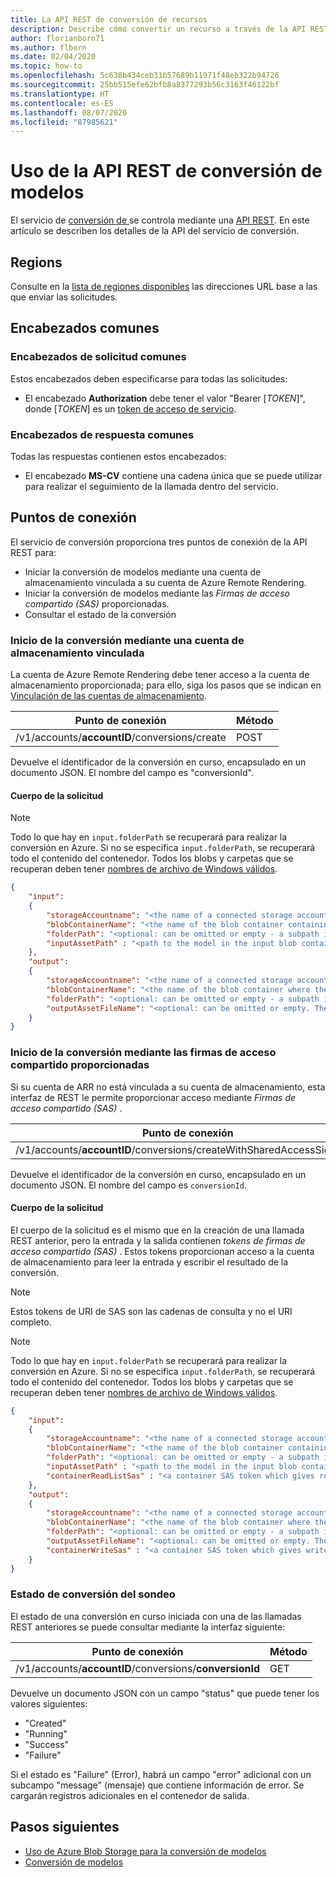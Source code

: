 ```yaml
---
title: La API REST de conversión de recursos
description: Describe cómo convertir un recurso a través de la API REST
author: florianborn71
ms.author: flborn
ms.date: 02/04/2020
ms.topic: how-to
ms.openlocfilehash: 5c638b434ceb31b57689b11971f48eb322b94726
ms.sourcegitcommit: 25bb515efe62bfb8a8377293b56c3163f46122bf
ms.translationtype: HT
ms.contentlocale: es-ES
ms.lasthandoff: 08/07/2020
ms.locfileid: "87985621"
---
```

# <a name="use-the-model-conversion-rest-api"></a>Uso de la API REST de conversión de modelos

El servicio de [conversión de ](model-conversion.md) se controla mediante una [API REST](https://en.wikipedia.org/wiki/Representational_state_transfer). En este artículo se describen los detalles de la API del servicio de conversión.

## <a name="regions"></a>Regions

Consulte en la [lista de regiones disponibles](../../reference/regions.md) las direcciones URL base a las que enviar las solicitudes.

## <a name="common-headers"></a>Encabezados comunes

### <a name="common-request-headers"></a>Encabezados de solicitud comunes

Estos encabezados deben especificarse para todas las solicitudes:

- El encabezado **Authorization** debe tener el valor "Bearer [*TOKEN*]", donde [*TOKEN*] es un [token de acceso de servicio](../tokens.md).

### <a name="common-response-headers"></a>Encabezados de respuesta comunes

Todas las respuestas contienen estos encabezados:

- El encabezado **MS-CV** contiene una cadena única que se puede utilizar para realizar el seguimiento de la llamada dentro del servicio.

## <a name="endpoints"></a>Puntos de conexión

El servicio de conversión proporciona tres puntos de conexión de la API REST para:

- Iniciar la conversión de modelos mediante una cuenta de almacenamiento vinculada a su cuenta de Azure Remote Rendering. 
- Iniciar la conversión de modelos mediante las *Firmas de acceso compartido (SAS)* proporcionadas.
- Consultar el estado de la conversión

### <a name="start-conversion-using-a-linked-storage-account"></a>Inicio de la conversión mediante una cuenta de almacenamiento vinculada
La cuenta de Azure Remote Rendering debe tener acceso a la cuenta de almacenamiento proporcionada; para ello, siga los pasos que se indican en [Vinculación de las cuentas de almacenamiento](../create-an-account.md#link-storage-accounts).

| Punto de conexión | Método |
|-----------|:-----------|
| /v1/accounts/**accountID**/conversions/create | POST |

Devuelve el identificador de la conversión en curso, encapsulado en un documento JSON. El nombre del campo es "conversionId".

#### <a name="request-body"></a>Cuerpo de la solicitud

> [!NOTE]
> Todo lo que hay en `input.folderPath` se recuperará para realizar la conversión en Azure. Si no se especifica `input.folderPath`, se recuperará todo el contenido del contenedor. Todos los blobs y carpetas que se recuperan deben tener [nombres de archivo de Windows válidos](https://docs.microsoft.com/windows/win32/fileio/naming-a-file#naming-conventions).

```json
{
    "input":
    {
        "storageAccountname": "<the name of a connected storage account - this does not include the domain suffix (.blob.core.windows.net)>",
        "blobContainerName": "<the name of the blob container containing your input asset data>",
        "folderPath": "<optional: can be omitted or empty - a subpath in the input blob container>",
        "inputAssetPath" : "<path to the model in the input blob container relative to the folderPath (or container root if no folderPath is specified)>"
    },
    "output":
    {
        "storageAccountname": "<the name of a connected storage account - this does not include the domain suffix (.blob.core.windows.net)>",
        "blobContainerName": "<the name of the blob container where the converted asset will be copied to>",
        "folderPath": "<optional: can be omitted or empty - a subpath in the output blob container. Will contain the asset and log files>",
        "outputAssetFileName": "<optional: can be omitted or empty. The filename of the converted asset. If provided the filename needs to end in .arrAsset>"
    }
}
```
### <a name="start-conversion-using-provided-shared-access-signatures"></a>Inicio de la conversión mediante las firmas de acceso compartido proporcionadas
Si su cuenta de ARR no está vinculada a su cuenta de almacenamiento, esta interfaz de REST le permite proporcionar acceso mediante *Firmas de acceso compartido (SAS)* .

| Punto de conexión | Método |
|-----------|:-----------|
| /v1/accounts/**accountID**/conversions/createWithSharedAccessSignature | POST |

Devuelve el identificador de la conversión en curso, encapsulado en un documento JSON. El nombre del campo es `conversionId`.

#### <a name="request-body"></a>Cuerpo de la solicitud

El cuerpo de la solicitud es el mismo que en la creación de una llamada REST anterior, pero la entrada y la salida contienen *tokens de firmas de acceso compartido (SAS)* . Estos tokens proporcionan acceso a la cuenta de almacenamiento para leer la entrada y escribir el resultado de la conversión.

> [!NOTE]
> Estos tokens de URI de SAS son las cadenas de consulta y no el URI completo. 

> [!NOTE]
> Todo lo que hay en `input.folderPath` se recuperará para realizar la conversión en Azure. Si no se especifica `input.folderPath`, se recuperará todo el contenido del contenedor. Todos los blobs y carpetas que se recuperan deben tener [nombres de archivo de Windows válidos](https://docs.microsoft.com/windows/win32/fileio/naming-a-file#naming-conventions).

```json
{
    "input":
    {
        "storageAccountname": "<the name of a connected storage account - this does not include the domain suffix (.blob.core.windows.net)>",
        "blobContainerName": "<the name of the blob container containing your input asset data>",
        "folderPath": "<optional: can be omitted or empty - a subpath in the input blob container>",
        "inputAssetPath" : "<path to the model in the input blob container relative to the folderPath (or container root if no folderPath is specified)>",
        "containerReadListSas" : "<a container SAS token which gives read and list access to the given input blob container>"
    },
    "output":
    {
        "storageAccountname": "<the name of a connected storage account - this does not include the domain suffix (.blob.core.windows.net)>",
        "blobContainerName": "<the name of the blob container where the converted asset will be copied to>",
        "folderPath": "<optional: can be omitted or empty - a subpath in the output blob container. Will contain the asset and log files>",
        "outputAssetFileName": "<optional: can be omitted or empty. The filename of the converted asset. If provided the filename needs to end in .arrAsset>",
        "containerWriteSas" : "<a container SAS token which gives write access to the given output blob container>"
    }
}
```

### <a name="poll-conversion-status"></a>Estado de conversión del sondeo
El estado de una conversión en curso iniciada con una de las llamadas REST anteriores se puede consultar mediante la interfaz siguiente:


| Punto de conexión | Método |
|-----------|:-----------|
| /v1/accounts/**accountID**/conversions/**conversionId** | GET |

Devuelve un documento JSON con un campo "status" que puede tener los valores siguientes:

- "Created"
- "Running"
- "Success"
- "Failure"

Si el estado es "Failure" (Error), habrá un campo "error" adicional con un subcampo "message" (mensaje) que contiene información de error. Se cargarán registros adicionales en el contenedor de salida.

## <a name="next-steps"></a>Pasos siguientes

- [Uso de Azure Blob Storage para la conversión de modelos](blob-storage.md)
- [Conversión de modelos](model-conversion.md)
